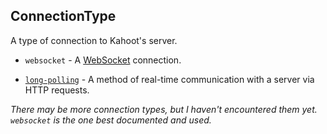 ## ConnectionType
A type of connection to Kahoot's server.

- `websocket` - A <a href="https://developer.mozilla.org/en-US/docs/Web/API/WebSockets_API">WebSocket</a> connection.

- [`long-polling`](https://javascript.info/long-polling) - A method of real-time communication with a server via HTTP requests.

*There may be more connection types, but I haven't encountered them yet. `websocket` is the one best documented and used.*
